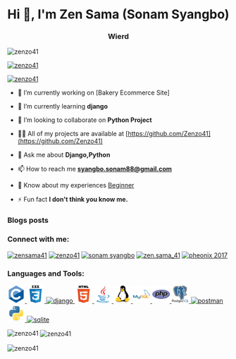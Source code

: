 <h1 align="center">Hi 👋, I'm Zen Sama (Sonam Syangbo)</h1>
<h3 align="center">Wierd</h3>

<p align="left"> <img src="https://komarev.com/ghpvc/?username=zenzo41&label=Profile%20views&color=0e75b6&style=flat" alt="zenzo41" /> </p>

<p align="left"> <a href="https://github.com/ryo-ma/github-profile-trophy"><img src="https://github-profile-trophy.vercel.app/?username=zenzo41" alt="zenzo41" /></a> </p>

<p align="left"> <a href="https://twitter.com/zenzo41" target="blank"><img src="https://img.shields.io/twitter/follow/zenzo41?logo=twitter&style=for-the-badge" alt="zenzo41" /></a> </p>

- 🔭 I’m currently working on [Bakery Ecommerce Site]

- 🌱 I’m currently learning **django**

- 👯 I’m looking to collaborate on **Python Project**

- 👨‍💻 All of my projects are available at [https://github.com/Zenzo41](https://github.com/Zenzo41)

- 💬 Ask me about **Django,Python**

- 📫 How to reach me **syangbo.sonam88@gmail.com**

- 📄 Know about my experiences [Beginner](Beginner)

- ⚡ Fun fact **I don't think you know me.**

### Blogs posts
<!-- BLOG-POST-LIST:START -->
<!-- BLOG-POST-LIST:END -->

<h3 align="left">Connect with me:</h3>
<p align="left">
<a href="https://dev.to/zensama41" target="blank"><img align="center" src="https://raw.githubusercontent.com/rahuldkjain/github-profile-readme-generator/master/src/images/icons/Social/devto.svg" alt="zensama41" height="30" width="40" /></a>
<a href="https://twitter.com/zenzo41" target="blank"><img align="center" src="https://raw.githubusercontent.com/rahuldkjain/github-profile-readme-generator/master/src/images/icons/Social/twitter.svg" alt="zenzo41" height="30" width="40" /></a>
<a href="https://fb.com/sonam syangbo" target="blank"><img align="center" src="https://raw.githubusercontent.com/rahuldkjain/github-profile-readme-generator/master/src/images/icons/Social/facebook.svg" alt="sonam syangbo" height="30" width="40" /></a>
<a href="https://instagram.com/zen.sama_41" target="blank"><img align="center" src="https://raw.githubusercontent.com/rahuldkjain/github-profile-readme-generator/master/src/images/icons/Social/instagram.svg" alt="zen.sama_41" height="30" width="40" /></a>
<a href="https://www.youtube.com/c/pheonix 2017" target="blank"><img align="center" src="https://raw.githubusercontent.com/rahuldkjain/github-profile-readme-generator/master/src/images/icons/Social/youtube.svg" alt="pheonix 2017" height="30" width="40" /></a>
</p>

<h3 align="left">Languages and Tools:</h3>
<p align="left"> <a href="https://www.cprogramming.com/" target="_blank" rel="noreferrer"> <img src="https://raw.githubusercontent.com/devicons/devicon/master/icons/c/c-original.svg" alt="c" width="40" height="40"/> </a> <a href="https://www.w3schools.com/css/" target="_blank" rel="noreferrer"> <img src="https://raw.githubusercontent.com/devicons/devicon/master/icons/css3/css3-original-wordmark.svg" alt="css3" width="40" height="40"/> </a> <a href="https://www.djangoproject.com/" target="_blank" rel="noreferrer"> <img src="https://cdn.worldvectorlogo.com/logos/django.svg" alt="django" width="40" height="40"/> </a> <a href="https://www.w3.org/html/" target="_blank" rel="noreferrer"> <img src="https://raw.githubusercontent.com/devicons/devicon/master/icons/html5/html5-original-wordmark.svg" alt="html5" width="40" height="40"/> </a> <a href="https://www.java.com" target="_blank" rel="noreferrer"> <img src="https://raw.githubusercontent.com/devicons/devicon/master/icons/java/java-original.svg" alt="java" width="40" height="40"/> </a> <a href="https://www.linux.org/" target="_blank" rel="noreferrer"> <img src="https://raw.githubusercontent.com/devicons/devicon/master/icons/linux/linux-original.svg" alt="linux" width="40" height="40"/> </a> <a href="https://www.mysql.com/" target="_blank" rel="noreferrer"> <img src="https://raw.githubusercontent.com/devicons/devicon/master/icons/mysql/mysql-original-wordmark.svg" alt="mysql" width="40" height="40"/> </a> <a href="https://www.php.net" target="_blank" rel="noreferrer"> <img src="https://raw.githubusercontent.com/devicons/devicon/master/icons/php/php-original.svg" alt="php" width="40" height="40"/> </a> <a href="https://www.postgresql.org" target="_blank" rel="noreferrer"> <img src="https://raw.githubusercontent.com/devicons/devicon/master/icons/postgresql/postgresql-original-wordmark.svg" alt="postgresql" width="40" height="40"/> </a> <a href="https://postman.com" target="_blank" rel="noreferrer"> <img src="https://www.vectorlogo.zone/logos/getpostman/getpostman-icon.svg" alt="postman" width="40" height="40"/> </a> <a href="https://www.python.org" target="_blank" rel="noreferrer"> <img src="https://raw.githubusercontent.com/devicons/devicon/master/icons/python/python-original.svg" alt="python" width="40" height="40"/> </a> <a href="https://www.sqlite.org/" target="_blank" rel="noreferrer"> <img src="https://www.vectorlogo.zone/logos/sqlite/sqlite-icon.svg" alt="sqlite" width="40" height="40"/> </a> </p>

<p><img align="left" src="https://github-readme-stats.vercel.app/api/top-langs?username=zenzo41&show_icons=true&locale=en&layout=compact" alt="zenzo41" /></p>

<p>&nbsp;<img align="center" src="https://github-readme-stats.vercel.app/api?username=zenzo41&show_icons=true&locale=en" alt="zenzo41" /></p>

<p><img align="center" src="https://github-readme-streak-stats.herokuapp.com/?user=zenzo41&" alt="zenzo41" /></p>

